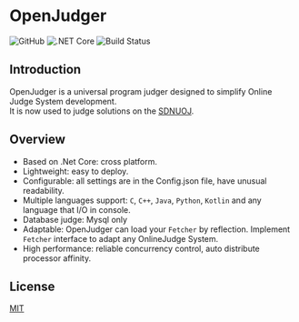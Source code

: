 # OpenJudger
![GitHub](https://img.shields.io/github/license/mashape/apistatus.svg)
![.NET Core](https://img.shields.io/badge/.netcore-2.1-brightgreen.svg)
![Build Status](https://travis-ci.com/Azure99/OpenJudger.svg?branch=master)

## Introduction
OpenJudger is a universal program judger designed to simplify Online Judge System development.<br>
It is now used to judge solutions on the [SDNUOJ](http://www.acmicpc.sdnu.edu.cn/).

## Overview
* Based on .Net Core: cross platform.
* Lightweight: easy to deploy.
* Configurable: all settings are in the Config.json file, have unusual readability.
* Multiple languages support: `C`, `C++`, `Java`, `Python`, `Kotlin` and any language that I/O in console.
* Database judge: Mysql only
* Adaptable: OpenJudger can load your `Fetcher` by reflection. Implement `Fetcher` interface to adapt any OnlineJudge System.
* High performance: reliable concurrency control, auto distribute processor affinity.

## License
[MIT](http://opensource.org/licenses/MIT)
